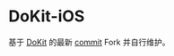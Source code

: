 # DoKit-iOS

基于 [DoKit](https://github.com/didi/DoKit) 的最新 [commit](https://github.com/didi/DoKit/commit/166a1a92c6fd509f6b0ae3e8dd9993f631b05709) Fork 并自行维护。

